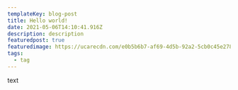 ```yaml
---
templateKey: blog-post
title: Hello world!
date: 2021-05-06T14:10:41.916Z
description: description
featuredpost: true
featuredimage: https://ucarecdn.com/e0b5b6b7-af69-4d5b-92a2-5cb0c45e278d/
tags:
  - tag
---
```

text